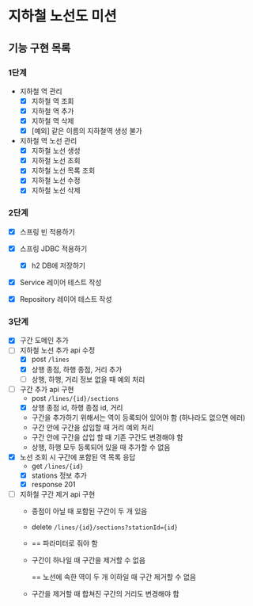 # 지하철 노선도 미션

## 기능 구현 목록
### 1단계 
- 지하철 역 관리
    - [x] 지하철 역 조회
    - [x] 지하철 역 추가
    - [x] 지하철 역 삭제
    - [x] [예외] 같은 이름의 지하철역 생성 불가
- 지하철 역 노선 관리
    - [x] 지하철 노선 생성
    - [x] 지하철 노선 조회
    - [x] 지하철 노선 목록 조회
    - [x] 지하철 노선 수정
    - [x] 지하철 노선 삭제

### 2단계
- [x]  스프링 빈 적용하기
- [x] 스프링 JDBC 적용하기
    - [x] h2 DB에 저장하기
- [x] Service 레이어 테스트 작성
- [x] Repository 레이어 테스트 작성


### 3단계
- [x] 구간 도메인 추가
- [ ]  지하철 노선 추가 api 수정
    - [x] post `/lines`
    - [x] 상행 종점, 하행 종점, 거리 추가
    - [ ] 상행, 하행, 거리 정보 없을 때 예외 처리
- [ ]  구간 추가 api 구현
    - post `/lines/{id}/sections`
    - [x] 상행 종점 id, 하행 종점 id, 거리
    - 구간을 추가하기 위해서는 역이 등록되어 있어야 함 (하나라도 없으면 에러)
    - 구간 안에 구간을 삽입할 때 거리 예외 처리
    - 구간 안에 구간을 삽입 할 때 기존 구간도 변경해야 함
    - 상행, 하행 모두 등록되어 있을 때 추가할 수 없음
- [x]  노선 조회 시 구간에 포함된 역 목록 응답
    - get `/lines/{id}`
    - [x] stations 정보 추가
    - [x] response 201
- [ ]  지하철 구간 제거 api 구현
    - 종점이 아닐 때 포함된 구간이 두 개 있음
    - delete `/lines/{id}/sections?stationId={id}`
    - == 파라미터로 줘야 함
    - 구간이 하나일 때 구간을 제거할 수 없음
  
      == 노선에 속한 역이 두 개 이하일 때 구간 제거할 수 없음
    - 구간을 제거할 때 합쳐진 구간의 거리도 변경해야 함